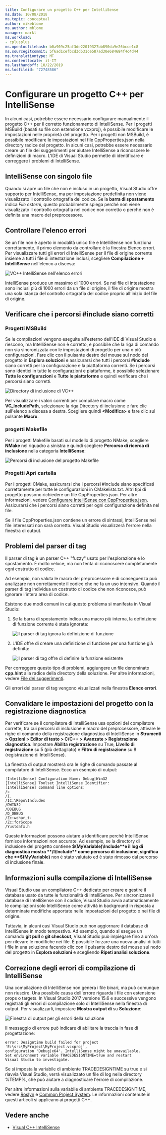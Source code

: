 ```yaml
---
title: Configurare un progetto C++ per IntelliSense
ms.date: 10/08/2018
ms.topic: conceptual
author: mikeblome
ms.author: mblome
manager: markl
ms.workload:
- cplusplus
ms.openlocfilehash: b0a909c25af3de22019327bb890da9e26bcce1c8
ms.sourcegitcommit: 5f6ad1cefbcd3d531ce587ad30e684684f4c4d44
ms.translationtype: MT
ms.contentlocale: it-IT
ms.lasthandoff: 10/22/2019
ms.locfileid: "72748586"
---
```

# <a name="configure-a-c-project-for-intellisense"></a>Configurare un progetto C++ per IntelliSense

In alcuni casi, potrebbe essere necessario configurare manualmente il progetto C++ per il corretto funzionamento di IntelliSense. Per i progetti MSBuild (basati su file con estensione vcxproj), è possibile modificare le impostazioni nelle proprietà del progetto. Per i progetti non MSBuild, è possibile modificare le impostazioni nel file CppProperties.json nella directory radice del progetto. In alcuni casi, potrebbe essere necessario creare un file dei suggerimenti per aiutare IntelliSense a riconoscere le definizioni di macro. L'IDE di Visual Studio permette di identificare e correggere i problemi di IntelliSense.

## <a name="single-file-intellisense"></a>IntelliSense con singolo file

Quando si apre un file che non è incluso in un progetto, Visual Studio offre supporto per IntelliSense, ma per impostazione predefinita non viene visualizzato il controllo ortografia del codice. Se la **barra di spostamento** indica *File esterni*, questo probabilmente spiega perché non viene visualizzato il controllo ortografia nel codice non corretto o perché non è definita una macro del preprocessore.

## <a name="check-the-error-list"></a>Controllare l'elenco errori

Se un file non è aperto in modalità unico file e IntelliSense non funziona correttamente, il primo elemento da controllare è la finestra Elenco errori. Per visualizzare tutti gli errori di IntelliSense per il file di origine corrente insieme a tutti i file di intestazione inclusi, scegliere **Compilazione + IntelliSense** nell'elenco a discesa:

![VC++ IntelliSense nell'elenco errori](media/vcpp-intellisense-error-list.png)

IntelliSense produce un massimo di 1000 errori. Se nei file di intestazione sono inclusi più di 1000 errori da un file di origine, il file di origine mostra una sola istanza del controllo ortografia del codice proprio all'inizio del file di origine.

## <a name="ensure-include-paths-are-correct"></a>Verificare che i percorsi #include siano corretti

### <a name="msbuild-projects"></a>Progetti MSBuild

Se le compilazioni vengono eseguite all'esterno dell'IDE di Visual Studio e riescono, ma IntelliSense non è corretto, è possibile che la riga di comando non sia sincronizzata con le impostazioni di progetto per una o più configurazioni. Fare clic con il pulsante destro del mouse sul nodo del progetto in **Esplora soluzioni** e assicurarsi che tutti i percorsi **#include** siano corretti per la configurazione e la piattaforma correnti. Se i percorsi sono identici in tutte le configurazioni e piattaforme, è possibile selezionare **Tutte le configurazioni** e **Tutte le piattaforme** e quindi verificare che i percorsi siano corretti.

![Directory di inclusione di VC++](media/vcpp-intellisense-include-paths.png)

Per visualizzare i valori correnti per compilare macro come **VC_IncludePath**, selezionare la riga Directory di inclusione e fare clic sull'elenco a discesa a destra. Scegliere quindi **\<Modifica>** e fare clic sul pulsante **Macro**.

### <a name="makefile-projects"></a>progetti Makefile

Per i progetti Makefile basati sul modello di progetto NMake, scegliere **NMake** nel riquadro a sinistra e quindi scegliere **Percorso di ricerca di inclusione** nella categoria **IntelliSense**:

![Percorsi di inclusione del progetto Makefile](media/vcpp-intellisense-makefile-include-paths.png)

### <a name="open-folder-projects"></a>Progetti Apri cartella

Per i progetti CMake, assicurarsi che i percorsi #include siano specificati correttamente per tutte le configurazioni in CMakelists.txt. Altri tipi di progetto possono richiedere un file CppProperties.json. Per altre informazioni, vedere [Configurare IntelliSense con CppProperties.json](/cpp/build/open-folder-projects-cpp#configure-code-navigation-with-cpppropertiesjson). Assicurarsi che i percorsi siano corretti per ogni configurazione definita nel file.

Se il file CppProperties.json contiene un errore di sintassi, IntelliSense nei file interessati non sarà corretto. Visual Studio visualizzerà l'errore nella finestra di output.

## <a name="tag-parser-issues"></a>Problemi del parser di tag

Il parser di tag è un parser C++ "fuzzy" usato per l'esplorazione e lo spostamento. È molto veloce, ma non tenta di riconoscere completamente ogni costrutto di codice.

Ad esempio, non valuta le macro del preprocessore e di conseguenza può analizzare non correttamente il codice che ne fa un uso intensivo. Quando il parser di tag individua un costrutto di codice che non riconosce, può ignorare l'intera area di codice.

Esistono due modi comuni in cui questo problema si manifesta in Visual Studio:

1. Se la barra di spostamento indica una macro più interna, la definizione di funzione corrente è stata ignorata:

   ![Il parser di tag ignora la definizione di funzione](media/vcpp-intellisense-tag-parser-macro.png)

1. L'IDE offre di creare una definizione di funzione per una funzione già definita:

   ![Il parser di tag offre di definire la funzione esistente](media/vcpp-intellisense-tag-parser-function.png)

Per correggere questo tipo di problemi, aggiungere un file denominato **cpp.hint** alla radice della directory della soluzione. Per altre informazioni, vedere [File dei suggerimenti](/cpp/build/reference/hint-files).

Gli errori del parser di tag vengono visualizzati nella finestra **Elenco errori**.

## <a name="validate-project-settings-with-diagnostic-logging"></a>Convalidare le impostazioni del progetto con la registrazione diagnostica

Per verificare se il compilatore di IntelliSense usa opzioni del compilatore corrette, tra cui percorsi di inclusione e macro del preprocessore, attivare le righe di comando della registrazione diagnostica di IntelliSense in **Strumenti > Opzioni > Editor di testo > C/C++ > Avanzate > Registrazione diagnostica**. Impostare **Abilita registrazione** su True, **Livello di registrazione** su 5 (più dettagliato) e **Filtro di registrazione** su 8 (registrazione di IntelliSense).

La finestra di output mostrerà ora le righe di comando passate al compilatore di IntelliSense. Ecco un esempio di output:

```output
[IntelliSense] Configuration Name: Debug|Win32
[IntelliSense] Toolset IntelliSense Identifier:
[IntelliSense] command line options:
/c
/I.
/IC:\Repo\Includes
/DWIN32
/DDEBUG
/D_DEBUG
/Zc:wchar_t-
/Zc:forScope
/Yustdafx.h
```

Queste informazioni possono aiutare a identificare perché IntelliSense fornisce informazioni non accurate. Ad esempio, se la directory di inclusione del progetto contiene **$(MyVariable)\Include**e il log di diagnostica mostra **/I\Include** come percorso di inclusione, significa che **$(MyVariable)** non è stato valutato ed è stato rimosso dal percorso di inclusione finale.

## <a name="about-the-intellisense-build"></a>Informazioni sulla compilazione di IntelliSense

Visual Studio usa un compilatore C++ dedicato per creare e gestire il database usato da tutte le funzionalità di IntelliSense. Per sincronizzare il database di IntelliSense con il codice, Visual Studio avvia automaticamente le compilazioni solo IntelliSense come attività in background in risposta a determinate modifiche apportate nelle impostazioni del progetto o nei file di origine.

Tuttavia, in alcuni casi Visual Studio può non aggiornare il database di IntelliSense in modo tempestivo. Ad esempio, quando si esegue un comando **git pull** o **git checkout**, Visual Studio può impiegare fino a un'ora per rilevare le modifiche nei file. È possibile forzare una nuova analisi di tutti i file in una soluzione facendo clic con il pulsante destro del mouse sul nodo del progetto in **Esplora soluzioni** e scegliendo **Ripeti analisi soluzione**.

## <a name="troubleshooting-intellisense-build-failures"></a>Correzione degli errori di compilazione di IntelliSense

Una compilazione di IntelliSense non genera i file binari, ma può comunque non riuscire. Una possibile causa dell'errore riguarda i file con estensione props o targets. In Visual Studio 2017 versione 15.6 e successive vengono registrati gli errori di compilazione solo di IntelliSense nella finestra di output. Per visualizzarli, impostare **Mostra output di** su **Soluzione**:

![Finestra di output per gli errori della soluzione](media/vcpp-intellisense-output-window.png)

Il messaggio di errore può indicare di abilitare la traccia in fase di progettazione:

```output
error: Designtime build failed for project 'E:\src\MyProject\MyProject.vcxproj',
configuration 'Debug|x64'. IntelliSense might be unavailable.
Set environment variable TRACEDESIGNTIME=true and restart
Visual Studio to investigate.
```

Se si imposta la variabile di ambiente TRACEDESIGNTIME su true e si riavvia Visual Studio, verrà visualizzato un file di log nella directory %TEMP%, che può aiutare a diagnosticare l'errore di compilazione.

Per altre informazioni sulla variabile di ambiente TRACEDESIGNTIME, vedere [Roslyn](https://github.com/dotnet/roslyn/wiki/Diagnosing-Project-System-Build-Errors) e [Common Project System](https://github.com/dotnet/project-system/blob/master/docs/design-time-builds.md). Le informazioni contenute in questi articoli si applicano ai progetti C++.

## <a name="see-also"></a>Vedere anche

- [Visual C++ IntelliSense](visual-cpp-intellisense.md)
